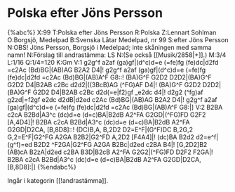 # Polska efter Jöns Persson

{%abc%}
X:99
T:Polska efter Jöns Persson
R:Polska
Z:Lennart Sohlman
O:Borgsjö, Medelpad
B:Svenska Låtar Medelpad, nr 99
S:efter Jöns Persson
N:OBS! Jöns Persson, Borgsjö i Medelpad; inte skåningen med samma namn!
N:Förslag till andrastämma: LS
N:(Se också [[Musik/2858|+]].)
M:3/4
L:1/16
Q:1/4=120
K:Gm
V:1
g2g^f a2af (ga)gf|(d^c)d=e (=fe)fg (fe)dc|d2fd =c2Ac (Bd)BG|(AB)AG B2A2 D4|!
g2g^f a2af (ga)gf|(d^c)d=e (=fe)fg (fe)dc|d2fd =c2Ac (Bd)BG|(AB)A^F G8::!
(BA)G^F G2D2 D2D2|(BA)G^F G2D2 D4|B2AB c2Bc d2d2|((3BcB)AG (^FG)AF D4|!
(BA)G^F G2D2 D2D2|(BA)G^F G2D2 D4|B2AB c2Bc d2d(=e|f2)gf _e2dc d4|!
d2g2 (^fg)af g2zd|=f2gf e2dc d2dB|d2ed c2Ac (Bd)BG|(AB)AG B2A2 D4|!
g2g^f a2af (ga)gf|(d^c)d=e (=fe)fg (fe)dc|d2fd =c2Ac (Bd)BG|(AB)A^F G8:|]
V:2
B2BA c2cA B2Bd|A3^c (dc)d=e (d=c)BA|B2dB A2^FA G2GD|(^FG)FD G2F2 [A,4D4]|!
B2BA c2cA B2Bd|A3^c (dc)d=e (d=c)BA|B2dB A2^FA G2GD|D2CA, [B,8D8]::!
(DC)B,A, B,2D2 D2=E^F|(G^F)DC B,2G,2 G,2=E^F|G2^FG A2GA B2B2|G2^FD A,2D2 [F4A4]|!
(dc)BA B2d2 d2=e^f|(g^f)=ed B2D2 ^F2GA|G2^FG A2GA B2Bc|d2ed c2BA B4|!
[G,2D2]B2 (AB)cA B2zA|d2ed c2BA B3D|B2cB A2^FA G2G2|(^FG)FD D2F2 F2GA|!
B2BA c2cA B2Bd|A3^c (dc)d=e (d=c)BA|B2dB A2^FA G2GD|D2CA, [B,8D8]:|]
{%endabc%}

Ingår i kategorin [[!andrastämma]].
